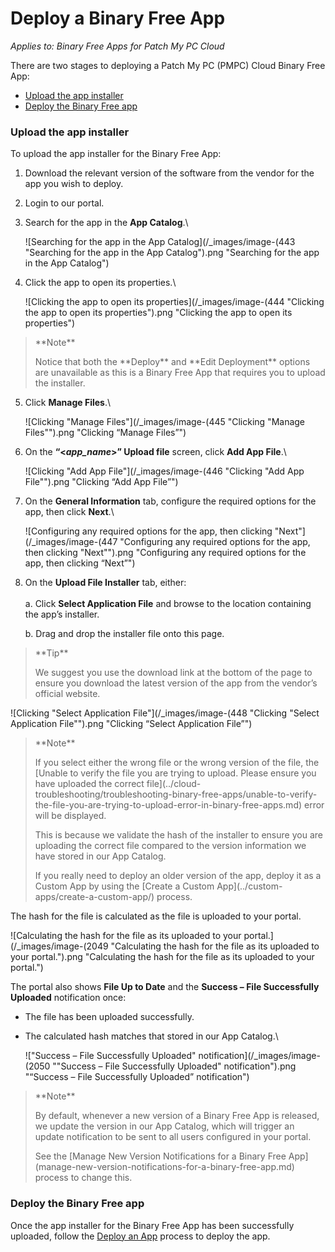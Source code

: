 # Deploy a Binary Free App

_Applies to: Binary Free Apps for Patch My PC Cloud_

There are two stages to deploying a Patch My PC (PMPC) Cloud Binary Free App:

* [Upload the app installer](deploy-a-binary-free-app.md#upload-the-app-installer)
* [Deploy the Binary Free app](deploy-a-binary-free-app.md#deploy-the-binary-free-app)

### Upload the app installer

To upload the app installer for the Binary Free App:

1. Download the relevant version of the software from the vendor for the app you wish to deploy.
2. Login to our portal.
3.  Search for the app in the **App Catalog**.\


    ![Searching for the app in the App Catalog](/_images/image-(443 "Searching for the app in the App Catalog").png "Searching for the app in the App Catalog")


4.  Click the app to open its properties.\


    ![Clicking the app to open its properties](/_images/image-(444 "Clicking the app to open its properties").png "Clicking the app to open its properties")

<blockquote class="wp-block-quote">
<p>**Note**</p>
<p>Notice that both the **Deploy** and **Edit Deployment** options are unavailable as this is a Binary Free App that requires you to upload the installer.</p>
</blockquote>

5.  Click **Manage Files**.\


    ![Clicking "Manage Files"](/_images/image-(445 "Clicking \"Manage Files\"").png "Clicking “Manage Files”")
6.  On the **“<**_**app\_name**_**>” Upload file** screen, click **Add App File**.\


    ![Clicking "Add App File"](/_images/image-(446 "Clicking \"Add App File\"").png "Clicking “Add App File”")


7.  On the **General Information** tab, configure the required options for the app, then click **Next**.\


    ![Configuring any required options for the app, then clicking "Next"](/_images/image-(447 "Configuring any required options for the app, then clicking \"Next\"").png "Configuring any required options for the app, then clicking “Next”")


8.  On the **Upload File Installer** tab, either:\
    \
    a. Click **Select Application File** and browse to the location containing the app’s installer.

    b. Drag and drop the installer file onto this page.

<blockquote class="wp-block-quote">
<p>**Tip**</p>
<p>We suggest you use the download link at the bottom of the page to ensure you download the latest version of the app from the vendor’s official website.</p>
</blockquote>

![Clicking "Select Application File"](/_images/image-(448 "Clicking \"Select Application File\"").png "Clicking “Select Application File”")

<blockquote class="wp-block-quote">
<p>**Note**</p>
<p>If you select either the wrong file or the wrong version of the file, the [Unable to verify the file you are trying to upload. Please ensure you have uploaded the correct file](../cloud-troubleshooting/troubleshooting-binary-free-apps/unable-to-verify-the-file-you-are-trying-to-upload-error-in-binary-free-apps.md) error will be displayed.</p>
<p>This is because we validate the hash of the installer to ensure you are uploading the correct file compared to the version information we have stored in our App Catalog.</p>
<p>If you really need to deploy an older version of the app, deploy it as a Custom App by using the [Create a Custom App](../custom-apps/create-a-custom-app/)  process.</p>
</blockquote>

The hash for the file is calculated as the file is uploaded to your portal.

![Calculating the hash for the file as its uploaded to your portal.](/_images/image-(2049 "Calculating the hash for the file as its uploaded to your portal.").png "Calculating the hash for the file as its uploaded to your portal.")

The portal also shows **File Up to Date** and the **Success – File Successfully Uploaded** notification once:

* The file has been uploaded successfully.
*   The calculated hash matches that stored in our App Catalog.\


    !["Success – File Successfully Uploaded" notification](/_images/image-(2050 "\"Success – File Successfully Uploaded\" notification").png "“Success – File Successfully Uploaded” notification")

<blockquote class="wp-block-quote">
<p>**Note**</p>
<p>By default, whenever a new version of a Binary Free App is released, we update the version in our App Catalog, which will trigger an update notification to be sent to all users configured in your portal.</p>
<p>See the [Manage New Version Notifications for a Binary Free App](manage-new-version-notifications-for-a-binary-free-app.md) process to change this.</p>
</blockquote>

### Deploy the Binary Free app

Once the app installer for the Binary Free App has been successfully uploaded, follow the [Deploy an App](../cloud-deployments/deploying-an-app-using-cloud/) process to deploy the app.